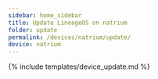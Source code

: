 ```yaml
---
sidebar: home_sidebar
title: Update LineageOS on natrium
folder: update
permalink: /devices/natrium/update/
device: natrium
---
```

{% include templates/device_update.md %}
